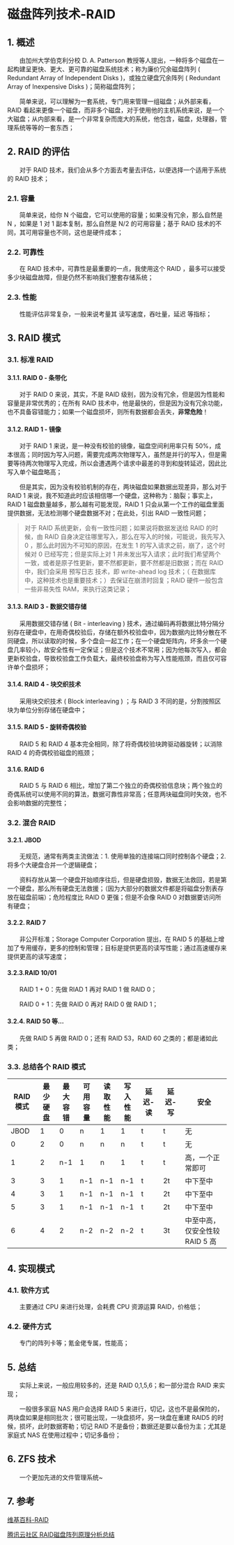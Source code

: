 # 磁盘阵列技术-RAID

## 1. 概述

&emsp;&emsp;由加州大学伯克利分校 D. A. Patterson 教授等人提出，一种将多个磁盘在一起构建呈更快、更大、更可靠的磁盘系统技术；称为廉价冗余磁盘阵列 ( Redundant Array of Independent Disks )，或独立硬盘冗余阵列 ( Redundant Array of Inexpensive Disks )；简称磁盘阵列；

&emsp;&emsp;简单来说，可以理解为一套系统，专门用来管理一组磁盘；从外部来看，RAID 看起来更像一个磁盘，而非多个磁盘，对于使用他的主机系统来说，是一个大磁盘；从内部来看，是一个非常复杂而庞大的系统，他包含，磁盘，处理器，管理系统等等的一套东西；

## 2. RAID 的评估

&emsp;&emsp;对于 RAID 技术，我们会从多个方面去考量去评估，以便选择一个适用于系统的 RAID 技术；

### 2.1. 容量

&emsp;&emsp;简单来说，给你 N 个磁盘，它可以使用的容量；如果没有冗余，那么自然是 N ，如果是 1 对 1 副本复制，那么自然是 N/2 的可用容量；基于 RAID 技术的不同，其可用容量也不同，这也是硬件成本；

### 2.2. 可靠性

&emsp;&emsp;在 RAID 技术中，可靠性是最重要的一点，我使用这个 RAID ，最多可以接受多少块磁盘故障，但是仍然不影响我们整套存储系统；

### 2.3. 性能

&emsp;&emsp;性能评估非常复杂，一般来说考量其 读写速度，吞吐量，延迟 等指标；

## 3. RAID 模式

### 3.1. 标准 RAID 

#### 3.1.1. RAID 0 - 条带化

&emsp;&emsp;对于 RAID 0 来说，其实，不是 RAID 级别，因为没有冗余，但是因为性能和容量是非常优秀的；在所有 RAID 技术中，他是最快的，但是因为没有冗余功能，也不具备容错能力；如果一个磁盘损坏，则所有数据都会丢失，**非常危险**！

#### 3.1.2. RAID 1 - 镜像

&emsp;&emsp;对于 RAID 1 来说，是一种没有校验的镜像，磁盘空间利用率只有 50%，成本很高；同时因为写入问题，需要完成两次物理写入，虽然是并行的写入，但是需要等待两次物理写入完成，所以会遭遇两个请求中最差的寻到和旋转延迟，因此比写入单个磁盘略高；

&emsp;&emsp;但是其实，因为没有校验机制的存在，两块磁盘如果数据出现差异，那么对于 RAID 1 来说，我不知道此时应该相信哪一个硬盘，这种称为：脑裂；事实上，RAID 1 磁盘数量越多，那么越有可能发现，RAID 1 只会从第一个工作的磁盘里面提供数据，无法检测哪个硬盘数据不对；在此处，引出 RAID 一致性问题；

>   对于 RAID 系统更新，会有一致性问题；如果说将数据发送给 RAID 的时候，由 RAID 自身决定往哪里写入，那么在写入的时候，可能说，我先写入 0 ，那么此时因为不可知的原因，在发生 1 的写入请求之前，崩了，这个时候对 0 已经写完；但是实际上对 1 并未发出写入请求；此时我们希望两个一致，或者是原子性更新，要不然都更新，要不然都是旧数据；而在 RAID 中，我们会采用 预写日志 技术，即 write-ahead log 技术；（ 在数据库中，这种技术也是重要技术；）去保证在崩溃时回复；RAID 硬件一般包含一些非易失性 RAM，来执行这类记录；

#### 3.1.3. RAID 3 - 数据交错存储

&emsp;&emsp;采用数据交错存储 ( Bit - interleaving ) 技术，通过编码再将数据比特分隔分别存在硬盘中，在用奇偶校验后，存储在额外校验盘中，因为数据内比特分散在不同硬盘，所以读取的时候，多个盘会一起工作；在一个硬盘矩阵内，坏多余一个硬盘几率较小，故安全性有一定保证；但是这个技术不常用；因为他每次写入，都会更新校验盘，导致校验盘工作负载大，最终校验盘称为写入性能瓶颈，而且仅可容许单个盘损坏；

#### 3.1.4. RAID 4 - 块交织技术

&emsp;&emsp;采用块交织技术 ( Block interleaving ) ；与 RAID 3 不同的是，分割按照区块为单位分别存储在硬盘中；

#### 3.1.5. RAID 5 - 旋转奇偶校验

&emsp;&emsp;RAID 5 和 RAID 4 基本完全相同，除了将奇偶校验块跨驱动器旋转；以消除 RAID 4 的奇偶校验磁盘的瓶颈；

#### 3.1.6. RAID 6

&emsp;&emsp;RAID 5 与 RAID 6 相比，增加了第二个独立的奇偶校验信息块；两个独立的奇偶系统可以使用不同的算法，数据可靠性非常高；任意两块磁盘同时失效，也不会影响数据的完整性；

### 3.2. 混合 RAID 

#### 3.2.1. JBOD

&emsp;&emsp;无规范，通常有两类主流做法：1. 使用单独的连接端口同时控制各个硬盘；2. 将多个大硬盘合并一个逻辑硬盘；

&emsp;&emsp;资料存放从第一个硬盘开始顺序往后，但是硬盘损毁，数据无法救回，若是第一个硬盘，那么所有硬盘无法救援；（因为大部分的数据文件都是将磁盘分割表存放在磁盘前端）；危险程度比 RAID 0 更强；但是不会像 RAID 0 对数据要访问所有硬盘；

#### 3.2.2. RAID 7

&emsp;&emsp;非公开标准；Storage Computer Corporation 提出，在 RAID 5 的基础上增加了专用缓存，更多的控制和管理；目标是提供更高的读写性能；通过高速缓存来提供更高的读写速度；

#### 3.2.3.RAID 10/01

&emsp;&emsp;RAID 1 + 0：先做 RIAD 1 再对 RAID 1 做 RAID 0；

&emsp;&emsp;RAID 0 + 1：先做 RAID 0 再对 RAID 0 做 RAID 1；

#### 3.2.4. RAID 50 等...

&emsp;&emsp;先做 RAID 5 再做 RAID 0；还有 RAID 53，RAID 60 之类的；都是诸如此类；

### 3.3. 总结各个 RAID 模式

| RAID 模式 | 最少硬盘 | 最大容错 | 可用容量 | 读取性能 | 写入性能 | 延迟-读 | 延迟-写 | 安全                           |
| --------- | -------- | -------- | -------- | -------- | -------- | ------- | ------- | ------------------------------ |
| JBOD      | 1        | 0        | n        | 1        | 1        | t       | t       | 无                             |
| 0         | 2        | 0        | n        | n        | n        | t       | t       | 无                             |
| 1         | 2        | n-1      | 1        | n        | 1        | t       | t       | 高，一个正常即可               |
| 3         | 3        | 1        | n-1      | n-1      | n-1      | t       | 2t      | 中下至中                       |
| 4         | 3        | 1        | n-1      | n-1      | n-1      | t       | 2t      | 中下至中                       |
| 5         | 3        | 1        | n-1      | n-1      | n-1      | t       | 2t      | 中下至中                       |
| 6         | 4        | 2        | n-2      | n-2      | n-2      | t       | 3t      | 中至中高，仅安全性较 RAID 5 高 |

## 4. 实现模式

### 4.1. 软件方式

&emsp;&emsp;主要通过 CPU 来进行处理，会耗费 CPU 资源运算 RAID，价格低；

### 4.2. 硬件方式

&emsp;&emsp;专门的阵列卡等；氪金佬专属，性能高；

## 5. 总结

&emsp;&emsp;实际上来说，一般应用较多的，还是 RAID 0,1,5,6；和一部分混合 RAID 来实现；

&emsp;&emsp;一般很多家庭 NAS 用户会选择 RAID 5 来进行，切记，这也不是最保险的，两块盘如果是相同批次；很可能出现，一块盘损坏，另一块盘在重建 RAID5 的时候，损坏，此时数据寄勒；切记 RAID 不是备份；数据还是要以备份为主；尤其是 家庭式 NAS 在使用过程中；切记多备份；

## 6. ZFS 技术

&emsp;&emsp;一个更加先进的文件管理系统~

## 7. 参考

[维基百科-RAID](https://zh.wikipedia.org/wiki/RAID)

[腾讯云社区 RAID磁盘阵列原理分析总结](https://cloud.tencent.com/developer/article/2127608)